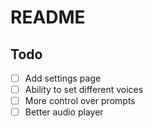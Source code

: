 # README

## Todo
- [ ] Add settings page 
- [ ] Ability to set different voices
- [ ] More control over prompts
- [ ] Better audio player